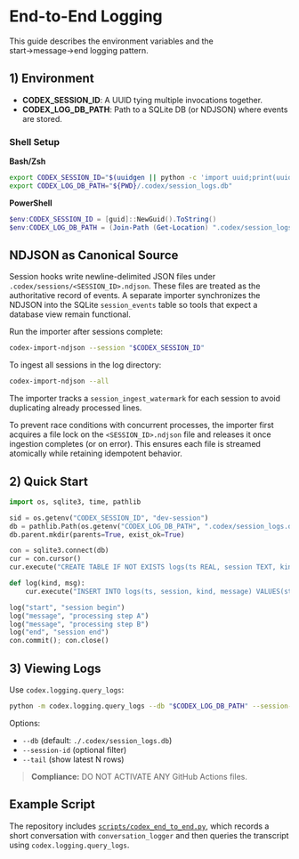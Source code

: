 # End-to-End Logging

This guide describes the environment variables and the start→message→end logging pattern.

## 1) Environment

* **CODEX_SESSION_ID**: A UUID tying multiple invocations together.
* **CODEX_LOG_DB_PATH**: Path to a SQLite DB (or NDJSON) where events are stored.

### Shell Setup

**Bash/Zsh**

```bash
export CODEX_SESSION_ID="$(uuidgen || python -c 'import uuid;print(uuid.uuid4())')"
export CODEX_LOG_DB_PATH="${PWD}/.codex/session_logs.db"
```

**PowerShell**

```powershell
$env:CODEX_SESSION_ID = [guid]::NewGuid().ToString()
$env:CODEX_LOG_DB_PATH = (Join-Path (Get-Location) ".codex/session_logs.db")
```

## NDJSON as Canonical Source

Session hooks write newline-delimited JSON files under
``.codex/sessions/<SESSION_ID>.ndjson``.  These files are treated as the
authoritative record of events.  A separate importer synchronizes the NDJSON
into the SQLite ``session_events`` table so tools that expect a database view
remain functional.

Run the importer after sessions complete:

```bash
codex-import-ndjson --session "$CODEX_SESSION_ID"
```

To ingest all sessions in the log directory:

```bash
codex-import-ndjson --all
```

The importer tracks a ``session_ingest_watermark`` for each session to avoid
duplicating already processed lines.

To prevent race conditions with concurrent processes, the importer first
acquires a file lock on the ``<SESSION_ID>.ndjson`` file and releases it once
ingestion completes (or on error).  This ensures each file is streamed atomically
while retaining idempotent behavior.

## 2) Quick Start

```python
import os, sqlite3, time, pathlib

sid = os.getenv("CODEX_SESSION_ID", "dev-session")
db = pathlib.Path(os.getenv("CODEX_LOG_DB_PATH", ".codex/session_logs.db"))
db.parent.mkdir(parents=True, exist_ok=True)

con = sqlite3.connect(db)
cur = con.cursor()
cur.execute("CREATE TABLE IF NOT EXISTS logs(ts REAL, session TEXT, kind TEXT, message TEXT)")

def log(kind, msg):
    cur.execute("INSERT INTO logs(ts, session, kind, message) VALUES(strftime('%s','now'), ?, ?, ?)", (sid, kind, msg))

log("start", "session begin")
log("message", "processing step A")
log("message", "processing step B")
log("end", "session end")
con.commit(); con.close()
```

## 3) Viewing Logs

Use `codex.logging.query_logs`:

```bash
python -m codex.logging.query_logs --db "$CODEX_LOG_DB_PATH" --session-id "$CODEX_SESSION_ID" --tail 20
```

Options:

* `--db` (default: `./.codex/session_logs.db`)
* `--session-id` (optional filter)
* `--tail` (show latest N rows)

> **Compliance:** DO NOT ACTIVATE ANY GitHub Actions files.

## Example Script

The repository includes [`scripts/codex_end_to_end.py`](../scripts/codex_end_to_end.py),
which records a short conversation with `conversation_logger` and then queries
the transcript using `codex.logging.query_logs`.
